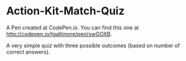 # Action-Kit-Match-Quiz

A Pen created at CodePen.io. You can find this one at http://codepen.io/tgallimore/pen/xwGOXB.

 A very simple quiz with three possible outcomes (based on number of correct answers).
